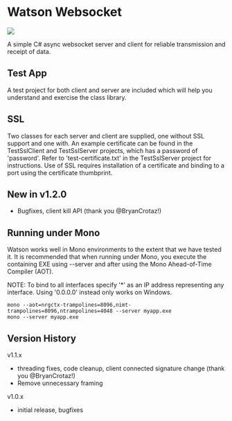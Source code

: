 # Watson Websocket

[![][nuget-img]][nuget]

[nuget]:     https://www.nuget.org/packages/WatsonWebsocket/
[nuget-img]: https://badge.fury.io/nu/Object.svg

A simple C# async websocket server and client for reliable transmission and receipt of data.  

## Test App
A test project for both client and server are included which will help you understand and exercise the class library.

## SSL
Two classes for each server and client are supplied, one without SSL support and one with.  An example certificate can be found in the TestSslClient and TestSslServer projects, which has a password of 'password'.  Refer to 'test-certificate.txt' in the TestSslServer project for instructions.  Use of SSL requires installation of a certificate and binding to a port using the certificate thumbprint.

## New in v1.2.0
- Bugfixes, client kill API (thank you @BryanCrotaz!)

## Running under Mono
Watson works well in Mono environments to the extent that we have tested it. It is recommended that when running under Mono, you execute the containing EXE using --server and after using the Mono Ahead-of-Time Compiler (AOT).

NOTE: To bind to all interfaces specify '*' as an IP address representing any interface. Using '0.0.0.0' instead only works on Windows.

```
mono --aot=nrgctx-trampolines=8096,nimt-trampolines=8096,ntrampolines=4048 --server myapp.exe
mono --server myapp.exe
```

## Version History
v1.1.x
- threading fixes, code cleanup, client connected signature change (thank you @BryanCrotaz!)
- Remove unnecessary framing

v1.0.x 
- initial release, bugfixes

